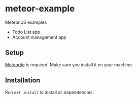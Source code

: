 meteor-example
==============

Meteor JS examples


- Todo List app
- Account management app



Setup
-----
[Meteorite](https://github.com/oortcloud/meteorite/) is required. Make sure you install it on your machine.

Installation
------------
Run `mrt install` to install all dependencies.
